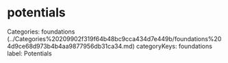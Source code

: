 # potentials

Categories: foundations (../Categories%20209902f319f64b48bc9cca434d7e449b/foundations%204d9ce68d973b4b4aa9877956db31ca34.md)
categoryKeys: foundations
label: Potentials

[](potentials%203d3b9abb7f9c441680e23af1710b9009/Untitled%20bdc6de8db0684c94b1c7bd75c54e41ab.md)